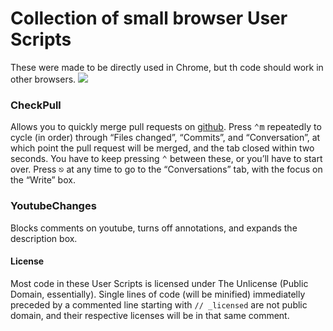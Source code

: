 # Collection of small browser User Scripts
These were made to be directly used in Chrome, but th code should work in other browsers.
![](http://i.imgur.com/mTNRrSa.gif)

### CheckPull
Allows you to quickly merge pull requests on [github](https://github.com/). Press <kbd>⌃</kbd><kbd>m</kbd> repeatedly to cycle (in order) through “Files changed”, “Commits”, and “Conversation”, at which point the pull request will be merged, and the tab closed within two seconds. You have to keep pressing <kbd>⌃</kbd> between these, or you’ll have to start over. Press <kbd>⎋</kbd> at any time to go to the “Conversations” tab, with the focus on the “Write” box.

### YoutubeChanges
Blocks comments on youtube, turns off annotations, and expands the description box.

#### License
Most code in these User Scripts is licensed under The Unlicense (Public Domain, essentially). Single lines of code (will be minified) immediatelly preceded by a commented line starting with `// _licensed` are not public domain, and their respective licenses will be in that same comment.

